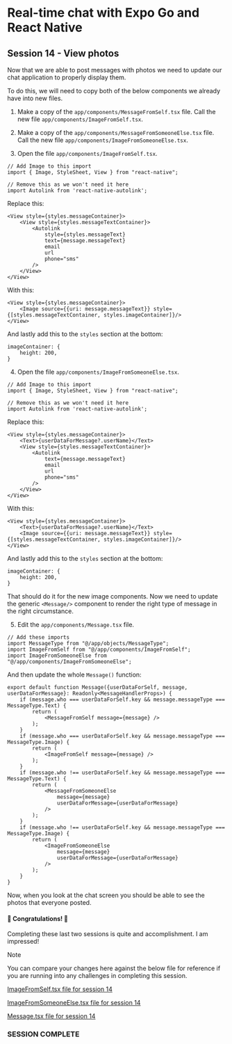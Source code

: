 # Real-time chat with Expo Go and React Native
## Session 14 - View photos

Now that we are able to post messages with photos we need to update our chat application to properly display them.

To do this, we will need to copy both of the below components we already have into new files.

1. Make a copy of the `app/components/MessageFromSelf.tsx` file.  Call the new file `app/components/ImageFromSelf.tsx`.

2. Make a copy of the `app/components/MessageFromSomeoneElse.tsx` file.  Call the new file `app/components/ImageFromSomeoneElse.tsx`.

3. Open the file `app/components/ImageFromSelf.tsx`.
```tsx
// Add Image to this import
import { Image, StyleSheet, View } from "react-native";

// Remove this as we won't need it here
import Autolink from 'react-native-autolink';
```

Replace this:
```tsx
<View style={styles.messageContainer}>
    <View style={styles.messageTextContainer}>
        <Autolink 
            style={styles.messageText}
            text={message.messageText}
            email
            url
            phone="sms"
        />
    </View>
</View>
```

With this:
```tsx
<View style={styles.messageContainer}>
    <Image source={{uri: message.messageText}} style={[styles.messageTextContainer, styles.imageContainer]}/>
</View>
```

And lastly add this to the `styles` section at the bottom:
```tsx
imageContainer: {
    height: 200,
}
```

4. Open the file `app/components/ImageFromSomeoneElse.tsx`.
```tsx
// Add Image to this import
import { Image, StyleSheet, View } from "react-native";

// Remove this as we won't need it here
import Autolink from 'react-native-autolink';
```

Replace this:
```tsx
<View style={styles.messageContainer}>
    <Text>{userDataForMessage?.userName}</Text>
    <View style={styles.messageTextContainer}>
        <Autolink 
            text={message.messageText}
            email
            url
            phone="sms"
        />
    </View>
</View>
```

With this:
```tsx
<View style={styles.messageContainer}>
    <Text>{userDataForMessage?.userName}</Text>
    <Image source={{uri: message.messageText}} style={[styles.messageTextContainer, styles.imageContainer]}/>
</View>
```

And lastly add this to the `styles` section at the bottom:
```tsx
imageContainer: {
    height: 200,
}
```

That should do it for the new image components.
Now we need to update the generic `<Message/>` component to render the right type of message in the right circumstance.

5. Edit the `app/components/Message.tsx` file.
```tsx
// Add these imports
import MessageType from "@/app/objects/MessageType";
import ImageFromSelf from "@/app/components/ImageFromSelf";
import ImageFromSomeoneElse from "@/app/components/ImageFromSomeoneElse";
```

And then update the whole `Message()` function:
```tsx
export default function Message({userDataForSelf, message, userDataForMessage}: Readonly<MessageHandlerProps>) {
    if (message.who === userDataForSelf.key && message.messageType === MessageType.Text) {
        return (
            <MessageFromSelf message={message} />
        );
    } 
    if (message.who === userDataForSelf.key && message.messageType === MessageType.Image) {
        return (
            <ImageFromSelf message={message} />
        );
    }
    if (message.who !== userDataForSelf.key && message.messageType === MessageType.Text) {
        return (
            <MessageFromSomeoneElse
                message={message}
                userDataForMessage={userDataForMessage}
            />
        );
    } 
    if (message.who !== userDataForSelf.key && message.messageType === MessageType.Image) {
        return (
            <ImageFromSomeoneElse
                message={message}
                userDataForMessage={userDataForMessage}
            />
        );
    } 
}
```

Now, when you look at the chat screen you should be able to see the photos that everyone posted.

#### 🎉 Congratulations! 🎉
Completing these last two sessions is quite and accomplishment.  I am impressed!

> [!NOTE] 
> You can compare your changes here against the below file for reference if you are running into any challenges in completing this session.
>
> [ImageFromSelf.tsx file for session 14](https://github.com/cah-john-ryan/expo-go-real-time-chat/blob/session-14-view-photos/expo-go-real-time-chat/app/components/ImageFromSelf.tsx)
>
> [ImageFromSomeoneElse.tsx file for session 14](https://github.com/cah-john-ryan/expo-go-real-time-chat/blob/session-14-view-photos/expo-go-real-time-chat/app/components/ImageFromSomeoneElse.tsx)
>
> [Message.tsx file for session 14](https://github.com/cah-john-ryan/expo-go-real-time-chat/blob/session-14-view-photos/expo-go-real-time-chat/app/components/Message.tsx)

### SESSION COMPLETE
